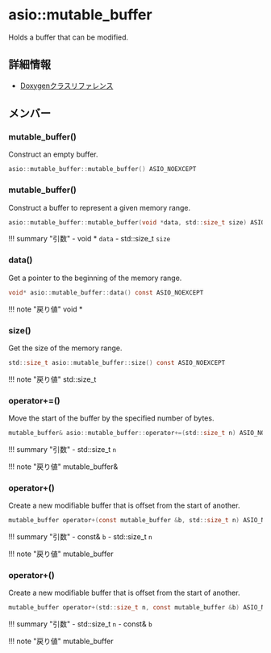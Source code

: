 # asio::mutable_buffer

Holds a buffer that can be modified. 

## 詳細情報

- [Doxygenクラスリファレンス](https://lang-ship.com/reference/ESP32/latest/classasio_1_1mutable__buffer.html)

## メンバー

### mutable_buffer()
Construct an empty buffer.


```c
asio::mutable_buffer::mutable_buffer() ASIO_NOEXCEPT
```



### mutable_buffer()
Construct a buffer to represent a given memory range.


```c
asio::mutable_buffer::mutable_buffer(void *data, std::size_t size) ASIO_NOEXCEPT
```

!!! summary "引数"
	- void * `data` 
	- std::size_t `size` 



### data()
Get a pointer to the beginning of the memory range.


```c
void* asio::mutable_buffer::data() const ASIO_NOEXCEPT
```

!!! note "戻り値"
	void *



### size()
Get the size of the memory range.


```c
std::size_t asio::mutable_buffer::size() const ASIO_NOEXCEPT
```

!!! note "戻り値"
	std::size_t



### operator+=()
Move the start of the buffer by the specified number of bytes.


```c
mutable_buffer& asio::mutable_buffer::operator+=(std::size_t n) ASIO_NOEXCEPT
```

!!! summary "引数"
	- std::size_t `n` 

!!! note "戻り値"
	mutable_buffer&



### operator+()
Create a new modifiable buffer that is offset from the start of another.


```c
mutable_buffer operator+(const mutable_buffer &b, std::size_t n) ASIO_NOEXCEPT
```

!!! summary "引数"
	- const& `b` 
	- std::size_t `n` 

!!! note "戻り値"
	mutable_buffer



### operator+()
Create a new modifiable buffer that is offset from the start of another.


```c
mutable_buffer operator+(std::size_t n, const mutable_buffer &b) ASIO_NOEXCEPT
```

!!! summary "引数"
	- std::size_t `n` 
	- const& `b` 

!!! note "戻り値"
	mutable_buffer



